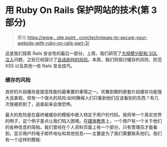 # 用 Ruby On Rails 保护网站的技术(第 3 部分)

> 原文:[https://www . site point . com/techniques-to-secure-your-website-with-ruby-on-rails-part-3/](https://www.sitepoint.com/techniques-to-secure-your-website-with-ruby-on-rails-part-3/)

这是我们探索 Rails 安全性的最后一部分。上周，我们研究了[大规模分配和 SQL 注入](https://www.sitepoint.com/techniques-to-secure-your-website-with-ruby-on-rails-part-2)问题，之前已经探讨了[会话劫持的风险](https://www.sitepoint.com/techniques-to-secure-your-website-with-ruby-on-rails-part-1)。本周，我们将探讨缓存的风险、防范 XSS 以及其他一些 Rails 安全技巧。

### 缓存的风险

良好的片段缓存是提高性能的最重要的事情之一。优雅到期的嵌套片段缓存功能强大且美观，但有一个很大的风险:如何确保人们只看到他们应该看到的东西？有几次我被抓到了，追查起来会很恐怖。

最大的危险是在最终被缓存的模板中嵌入特定于用户的代码。我将举一个真实世界的例子，这个例子差点让我们陷入困境。在[媒体教育](http://www.meducation.net)上，一个用户有一个关于他们的各种信息的简档。我们曾经在个人资料页面上有一个部分，只有管理员才能看到，显示用户的电子邮件地址和其他信息——主要是为了我们需要联系他们。我们有一个这样的模板: